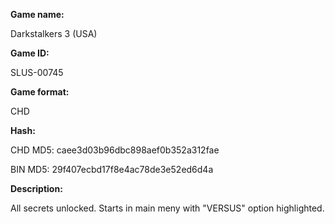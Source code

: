 **Game name:**

Darkstalkers 3 (USA)

**Game ID:**

SLUS-00745

**Game format:**

CHD

**Hash:**

CHD MD5: caee3d03b96dbc898aef0b352a312fae

BIN MD5: 29f407ecbd17f8e4ac78de3e52ed6d4a

**Description:**

All secrets unlocked. Starts in main meny with "VERSUS" option highlighted.